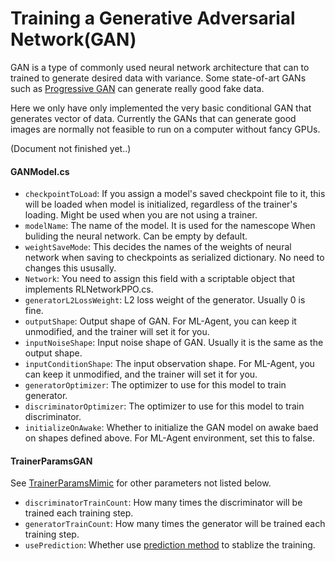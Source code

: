 # Training a Generative Adversarial Network(GAN)

GAN is a type of commonly used neural network architecture that can to trained to generate desired data with variance. Some state-of-art GANs such as [Progressive GAN](https://www.youtube.com/watch?v=XOxxPcy5Gr4)
can generate really good fake data.

Here we only have only implemented the very basic conditional GAN that generates vector of data. Currently the GANs that can generate good images are normally not feasible to run
 on a computer without fancy GPUs.


(Document not finished yet..)
#### GANModel.cs
* `checkpointToLoad`: If you assign a model's saved checkpoint file to it, this will be loaded when model is initialized, regardless of the trainer's loading. Might be used when you are not using a trainer.
* `modelName`: The name of the model. It is used for the namescope When buliding the neural network. Can be empty by default.
* `weightSaveMode`: This decides the names of the weights of neural network when saving to checkpoints as serialized dictionary. No need to changes this ususally. 
* `Network`: You need to assign this field with a scriptable object that implements RLNetworkPPO.cs. 
* `generatorL2LossWeight`: L2 loss weight of the generator. Usually 0 is fine. 
* `outputShape`: Output shape of GAN. For ML-Agent, you can keep it unmodified, and the trainer will set it for you.
* `inputNoiseShape`: Input noise shape of GAN. Usually it is the same as the output shape.
* `inputConditionShape`: The input observation shape. For ML-Agent, you can keep it unmodified, and the trainer will set it for you.
* `generatorOptimizer`: The optimizer to use for this model to train generator.
* `discriminatorOptimizer`: The optimizer to use for this model to train discriminator.
* `initializeOnAwake`: Whether to initialize the GAN model on awake baed on shapes defined above. For ML-Agent environment, set this to false.

#### TrainerParamsGAN
See [TrainerParamsMimic](#trainerparamsmimic) for other parameters not listed below.
* `discriminatorTrainCount`: How many times the discriminator will be trained each training step.
* `generatorTrainCount`: How many times the generator will be trained each training step.
* `usePrediction`: Whether use [prediction method](https://www.semanticscholar.org/paper/Stabilizing-Adversarial-Nets-With-Prediction-Yadav-Shah/ec25504486d8751e00e613ca6fa64b256e3581c8) to stablize the training.
